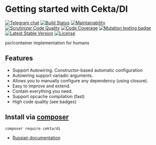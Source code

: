 # Getting started with Cekta/DI
[![Telegram chat](https://img.shields.io/badge/telegram-RU%20chat-179cde.svg?logo=telegram)](https://t.me/dev_ru)
[![Build Status](https://travis-ci.com/cekta/di.svg?branch=master)](https://travis-ci.com/cekta/di)
[![Maintainability](https://api.codeclimate.com/v1/badges/71ecfc66e6100d3ffa0d/maintainability)](https://codeclimate.com/github/cekta/di/maintainability)
[![Scrutinizer Code Quality](https://scrutinizer-ci.com/g/cekta/di/badges/quality-score.png?b=master)](https://scrutinizer-ci.com/g/cekta/di/?branch=master)
[![Code Coverage](https://scrutinizer-ci.com/g/cekta/di/badges/coverage.png?b=master)](https://scrutinizer-ci.com/g/cekta/di/?branch=master)
[![Mutation testing badge](https://img.shields.io/endpoint?style=flat&url=https%3A%2F%2Fbadge-api.stryker-mutator.io%2Fgithub.com%2Fcekta%2Fdi%2Fmaster)](https://dashboard.stryker-mutator.io/reports/github.com/cekta/di/master)
[![Latest Stable Version](https://poser.pugx.org/cekta/di/v/stable)](https://packagist.org/packages/cekta/di)
[![License](https://poser.pugx.org/cekta/di/license)](https://packagist.org/packages/cekta/di)

psr/container implementation for humans

## Features

 * Support Autowiring. Constructor-based automatic configuration
 * Autowiring support variadic arguments.
 * Allows you to manually configure any dependency (using closure).
 * Easy to improve and extend.
 * Contain everything you need.
 * Support opcache compilation (fast)
 * High code quality (see badges)

## Install via [composer](https://getcomposer.org/)

```
composer require cekta/di
```

* [Russian documentation](https://cekta.github.io/di)
